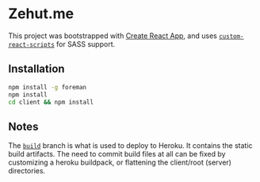 # Zehut.me

This project was bootstrapped with [Create React App](https://github.com/facebookincubator/create-react-app), and uses [`custom-react-scripts`](https://github.com/kitze/create-react-app) for SASS support.

## Installation

```bash
npm install -g foreman
npm install
cd client && npm install
```

## Notes

The [`build`](https://github.com/zehutsf/zehut.me/tree/build) branch is what is used to deploy to Heroku. It contains the static build artifacts. The need to commit build files at all can be fixed by customizing a heroku buildpack, or flattening the client/root (server) directories.
